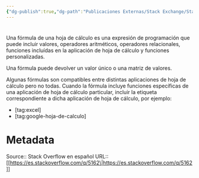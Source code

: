 ```yaml
---
{"dg-publish":true,"dg-path":"Publicaciones Externas/Stack Exchange/Stack Overflow en español/es.stackoverflow.com-5162.md","permalink":"/publicaciones-externas/stack-exchange/stack-overflow-en-espanol/es-stackoverflow-com-5162/","hide":true,"noteIcon":"\"0\"","created":"2024-04-03T12:49:10.505-06:00","updated":"2024-04-05T16:43:48.413-06:00"}
---
```


# 

Una fórmula de una hoja de cálculo es una expresión de programación que puede incluir valores, operadores aritméticos, operadores relacionales, funciones incluídas en la aplicación de hoja de cálculo y funciones personalizadas.

Una fórmula puede devolver un valor único o una matriz de valores.

Algunas fórmulas son compatibles entre distintas aplicaciones de hoja de cálculo pero no todas. Cuando la fórmula incluye funciones específicas de una aplicación de hoja de cálculo particular, incluir la etiqueta correspondiente a dicha aplicación de hoja de cálculo, por ejemplo:

- [tag:excel]
- [tag:google-hoja-de-calculo]

# Metadata
Source:: Stack Overflow en español
URL:: [[https://es.stackoverflow.com/q/5162\|https://es.stackoverflow.com/q/5162]]

